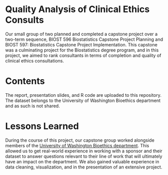 # Quality Analysis of Clinical Ethics Consults

Our small group of two planned and completed a capstone project over a two-term sequence, BIOST 596 Biostatistics Capstone Project Planning and BIOST 597: Biostatistics Capstone Project Implementation. This capstone was a culminating project for the Biostatistics degree program, and in this project, we aimed to rank consultants in terms of completion and quality of clinical ethics consultations.

# Contents

The report, presentation slides, and R code are uploaded to this repository. The dataset belongs to the University of Washington Bioethics department and as such is not shared.

# Lessons Learned

During the course of this project, our capstone group worked alongside members of the [University of Washington Bioethics department](https://depts.washington.edu/bhdept/). This allowed us to get real-world experience in working with a sponsor and their dataset to answer questions relevant to their line of work that will ultimately have an impact on the department. We also gained valuable experience in data cleaning, visualization, and in the presentation of an extensive project.
